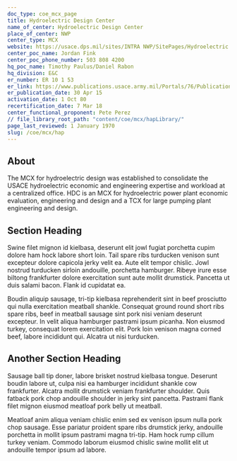 ```yaml
---
doc_type: coe_mcx_page 
title: Hydroelectric Design Center  
name_of_center: Hydroelectric Design Center  
place_of_center: NWP
center_type: MCX
website: https://usace.dps.mil/sites/INTRA NWP/SitePages/Hydroelectric Design Center.aspx
center_poc_name: Jordan Fink
center_poc_phone_number: 503 808 4200
hq_poc_name: Timothy Paulus/Daniel Rabon
hq_division: E&C
er_number: ER 10 1 53
er_link: https://www.publications.usace.army.mil/Portals/76/Publications/EngineerRegulations/ER_10 1 53.pdf?ver=MUMBaTMseR94YeNWhMCP8g%3d%3d
er_publication_date: 30 Apr 15
activation_date: 1 Oct 80
recertification_date: 7 Mar 18
center_functional_proponent: Pete Perez
// file_library_root_path: "content/coe/mcx/hapLibrary/" 
page_last_reviewed: 1 January 1970 
slug: /coe/mcx/hap
---
```


## About 

The MCX for hydroelectric design was established to consolidate the USACE hydroelectric economic and engineering expertise and workload at a centralized office. HDC is an MCX for hydroelectric power plant economic evaluation, engineering and design and a TCX for large pumping plant engineering and design.  

 ## Section Heading 

 Swine filet mignon id kielbasa, deserunt elit jowl fugiat porchetta cupim dolore ham hock labore short loin. Tail spare ribs turducken venison sunt excepteur dolore capicola jerky velit ea. Aute elit tempor chislic. Jowl nostrud turducken sirloin andouille, porchetta hamburger. Ribeye irure esse biltong frankfurter dolore exercitation sunt aute mollit drumstick. Pancetta ut duis salami bacon. Flank id cupidatat ea. 

 Boudin aliquip sausage, tri-tip kielbasa reprehenderit sint in beef prosciutto qui nulla exercitation meatball shankle. Consequat ground round short ribs spare ribs, beef in meatball sausage sint pork nisi veniam deserunt excepteur. In velit aliqua hamburger pastrami ipsum picanha. Non eiusmod turkey, consequat lorem exercitation elit. Pork loin venison magna corned beef, labore incididunt qui. Alcatra ut nisi turducken. 

 ## Another Section Heading 

 Sausage ball tip doner, labore brisket nostrud kielbasa tongue. Deserunt boudin labore ut, culpa nisi ea hamburger incididunt shankle cow frankfurter. Alcatra mollit drumstick veniam frankfurter shoulder. Quis fatback pork chop andouille shoulder in jerky sint pancetta. Pastrami flank filet mignon eiusmod meatloaf pork belly ut meatball. 

 Meatloaf anim aliqua veniam chislic enim sed ex venison ipsum nulla pork chop sausage. Esse pariatur proident spare ribs drumstick jerky, andouille porchetta in mollit ipsum pastrami magna tri-tip. Ham hock rump cillum turkey veniam. Commodo laborum eiusmod chislic swine mollit elit ut andouille tempor ipsum ad labore. 

